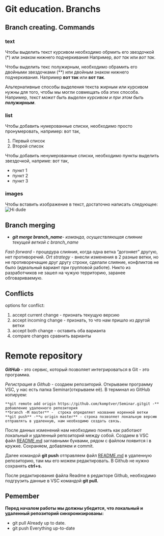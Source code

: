 # Git education. Branchs

## Branch creating. Commands

### text

Чтобы выделить текст курсивом необходимо обрмить его  звездочкой (*) или знаком нижнего подчеркивания Например, *вот так* или _вот так_.

Чтобы выделить текс полужирным, необходимо обрамить его двойными звездочками (**) или двойным знаком нижнего подчеркивания. Например **вот так** или __вот так__.

Альтернативные способы выделения текста жирным или курсивом нужны для того, чтобы мы могли совмещать оба этих способа. Например, _текст может быть выделен курсивом и при этом быть **полужирным**_.

### list

Чтобы добавить нумерованные списки, необходимо просто пронумеровать, например: вот так,
1. Первый список
2. Второй список

Чтобы добавить ненумерованные списки, необходимо пункты выделить звездочкой, наприме: вот так,
* пункт 1
* пункт 2
* пункт 3

### images

Чтобы вставить изображение в текст, достаточно написать следующее:
![Hi dude](coole_dude.jpg)

## Branch merging

* _**git merge branch_name**_- *команда, осуществляющая слияние текущей веткой с branch_name*

_Fast-forward_ - процедура слияния, когда одна ветка “догоняет” другую, нет противоречий.
_Ort strategy_ - внесли изменения в 2 разные ветки, но не противоречащие друг другу строки, сделали слияние, конфликтов не было (идеальный вариант при групповой работе). Никто из разработчиков не зашел на чужую территорию, заранее обговариваемую.


## Conflicts

options for conflict:

1. accept current change - признать текущую версию
2. accept incoming change - признать, то что нам пришло из другой ветки
3. accept both change - оставить оба варианта
4. compare changes сравнить варианты

# Remote repository

**_GitHub_** - это сервис, который позволяет интегрироваться в Git - это программа.


*Регистрация в Github* - создаем репозиторий. Открываем программу VSC, у нас есть папка Seminar(открываем её). В терминал из GitHub копируем:

```
**git remote add origin https://github.com/komptver/Seminar.gitgit -** добавление удаленного репозитория 
**branch -M master** -  строка определяет название коренной ветки
**git push** -**u origin master** - строка позволяет локальную версию отправлять в удаленную, нам необходимо создать связь.
```

После данных изменений нам необходимо понять как работают локальный и удаленный репозиторий между собой. Создаем в VSC файл [README.md](http://README.md) заглавными буквами, рядом с файлом появится i в кружке. Сохраняем, добавляем и commit.

Далее командой **git push** отправляем файл [README.md](http://README.md) в удаленную репозиторию, там мы его можем редактировать. В Github не нужно сохранять **ctrl+s.**

После редактирования файла Readme в редакторе Github, необходимо подгрузить данные в VSC командой **git pull.**

## Pemember

**Перед началом работы мы должны убедится, что локальный и удаленный репозиторий синхронизированы:**
 - git pull
Already up to date.
- git push
Everything up-to-date